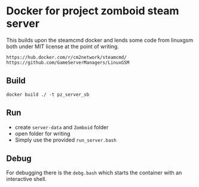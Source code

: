 # Docker for project zomboid steam server
This builds upon the steamcmd docker and lends some code from linuxgsm both under MIT license at the point of writing.

```angular2html
https://hub.docker.com/r/cm2network/steamcmd/
https://github.com/GameServerManagers/LinuxGSM
```

## Build
```angular2html
docker build ./ -t pz_server_sb
```

## Run
- create `server-data` and `Zomboid` folder
- open folder for writing
- Simply use the provided `run_server.bash`

## Debug
For debugging there is the `debg.bash` which starts the container with an interactive shell.
